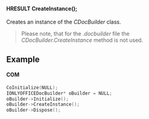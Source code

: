 #### HRESULT CreateInstance();

Creates an instance of the *CDocBuilder* class.

> Please note, that for the *.docbuilder* file the *CDocBuilder.CreateInstance* method is not used.

## Example

#### COM

```c++
CoInitialize(NULL);
IONLYOFFICEDocBuilder* oBuilder = NULL;
oBuilder->Initialize();
oBuilder->CreateInstance();
oBuilder->Dispose();
```
